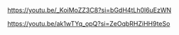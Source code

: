 https://youtu.be/_KoiMoZZ3C8?si=bGdH4tLh0l6uEzWN


https://youtu.be/ak1wTYq_opQ?si=ZeOqbRHZiHH9teSo
